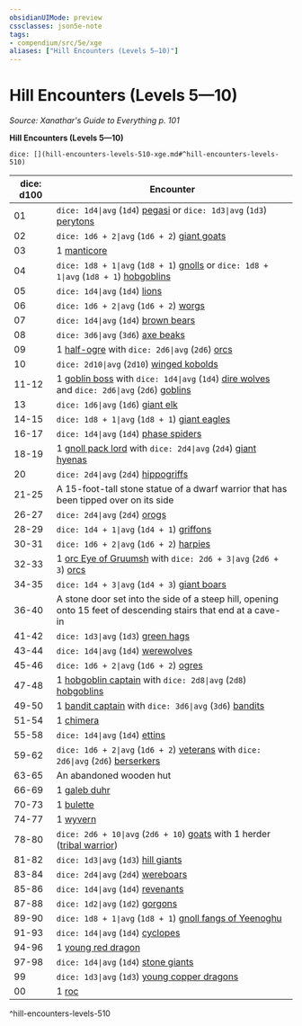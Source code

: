 ```yaml
---
obsidianUIMode: preview
cssclasses: json5e-note
tags:
- compendium/src/5e/xge
aliases: ["Hill Encounters (Levels 5—10)"]
---
```

# Hill Encounters (Levels 5—10)
*Source: Xanathar's Guide to Everything p. 101* 

**Hill Encounters (Levels 5—10)**

`dice: [](hill-encounters-levels-510-xge.md#^hill-encounters-levels-510)`

| dice: d100 | Encounter |
|------------|-----------|
| 01 | `dice: 1d4\|avg` (`1d4`) [pegasi](compendium/bestiary/celestial/pegasus.md) or `dice: 1d3\|avg` (`1d3`) [perytons](compendium/bestiary/monstrosity/peryton.md) |
| 02 | `dice: 1d6 + 2\|avg` (`1d6 + 2`) [giant goats](compendium/bestiary/beast/giant-goat.md) |
| 03 | 1 [manticore](compendium/bestiary/monstrosity/manticore.md) |
| 04 | `dice: 1d8 + 1\|avg` (`1d8 + 1`) [gnolls](compendium/bestiary/humanoid/gnoll.md) or `dice: 1d8 + 1\|avg` (`1d8 + 1`) [hobgoblins](compendium/bestiary/humanoid/hobgoblin.md) |
| 05 | `dice: 1d4\|avg` (`1d4`) [lions](compendium/bestiary/beast/lion.md) |
| 06 | `dice: 1d6 + 2\|avg` (`1d6 + 2`) [worgs](compendium/bestiary/monstrosity/worg.md) |
| 07 | `dice: 1d4\|avg` (`1d4`) [brown bears](compendium/bestiary/beast/brown-bear.md) |
| 08 | `dice: 3d6\|avg` (`3d6`) [axe beaks](compendium/bestiary/beast/axe-beak.md) |
| 09 | 1 [half-ogre](compendium/bestiary/giant/half-ogre-ogrillon.md) with `dice: 2d6\|avg` (`2d6`) [orcs](compendium/bestiary/humanoid/orc.md) |
| 10 | `dice: 2d10\|avg` (`2d10`) [winged kobolds](compendium/bestiary/humanoid/winged-kobold.md) |
| 11-12 | 1 [goblin boss](compendium/bestiary/humanoid/goblin-boss.md) with `dice: 1d4\|avg` (`1d4`) [dire wolves](compendium/bestiary/beast/dire-wolf.md) and `dice: 2d6\|avg` (`2d6`) [goblins](compendium/bestiary/humanoid/goblin.md) |
| 13 | `dice: 1d6\|avg` (`1d6`) [giant elk](compendium/bestiary/beast/giant-elk.md) |
| 14-15 | `dice: 1d8 + 1\|avg` (`1d8 + 1`) [giant eagles](compendium/bestiary/beast/giant-eagle.md) |
| 16-17 | `dice: 1d4\|avg` (`1d4`) [phase spiders](compendium/bestiary/monstrosity/phase-spider.md) |
| 18-19 | 1 [gnoll pack lord](compendium/bestiary/humanoid/gnoll-pack-lord.md) with `dice: 2d4\|avg` (`2d4`) [giant hyenas](compendium/bestiary/beast/giant-hyena.md) |
| 20 | `dice: 2d4\|avg` (`2d4`) [hippogriffs](compendium/bestiary/monstrosity/hippogriff.md) |
| 21-25 | A 15-foot-tall stone statue of a dwarf warrior that has been tipped over on its side |
| 26-27 | `dice: 2d4\|avg` (`2d4`) [orogs](compendium/bestiary/humanoid/orog.md) |
| 28-29 | `dice: 1d4 + 1\|avg` (`1d4 + 1`) [griffons](compendium/bestiary/monstrosity/griffon.md) |
| 30-31 | `dice: 1d6 + 2\|avg` (`1d6 + 2`) [harpies](compendium/bestiary/monstrosity/harpy.md) |
| 32-33 | 1 [orc Eye of Gruumsh](compendium/bestiary/humanoid/orc-eye-of-gruumsh.md) with `dice: 2d6 + 3\|avg` (`2d6 + 3`) [orcs](compendium/bestiary/humanoid/orc.md) |
| 34-35 | `dice: 1d4 + 3\|avg` (`1d4 + 3`) [giant boars](compendium/bestiary/beast/giant-boar.md) |
| 36-40 | A stone door set into the side of a steep hill, opening onto 15 feet of descending stairs that end at a cave-in |
| 41-42 | `dice: 1d3\|avg` (`1d3`) [green hags](compendium/bestiary/fey/green-hag.md) |
| 43-44 | `dice: 1d4\|avg` (`1d4`) [werewolves](compendium/bestiary/humanoid/werewolf.md) |
| 45-46 | `dice: 1d6 + 2\|avg` (`1d6 + 2`) [ogres](compendium/bestiary/giant/ogre.md) |
| 47-48 | 1 [hobgoblin captain](compendium/bestiary/humanoid/hobgoblin-captain.md) with `dice: 2d8\|avg` (`2d8`) [hobgoblins](compendium/bestiary/humanoid/hobgoblin.md) |
| 49-50 | 1 [bandit captain](compendium/bestiary/humanoid/bandit-captain.md) with `dice: 3d6\|avg` (`3d6`) [bandits](compendium/bestiary/humanoid/bandit.md) |
| 51-54 | 1 [chimera](compendium/bestiary/monstrosity/chimera.md) |
| 55-58 | `dice: 1d4\|avg` (`1d4`) [ettins](compendium/bestiary/giant/ettin.md) |
| 59-62 | `dice: 1d6 + 2\|avg` (`1d6 + 2`) [veterans](compendium/bestiary/humanoid/veteran.md) with `dice: 2d6\|avg` (`2d6`) [berserkers](compendium/bestiary/humanoid/berserker.md) |
| 63-65 | An abandoned wooden hut |
| 66-69 | 1 [galeb duhr](compendium/bestiary/elemental/galeb-duhr.md) |
| 70-73 | 1 [bulette](compendium/bestiary/monstrosity/bulette.md) |
| 74-77 | 1 [wyvern](compendium/bestiary/dragon/wyvern.md) |
| 78-80 | `dice: 2d6 + 10\|avg` (`2d6 + 10`) [goats](compendium/bestiary/beast/goat.md) with 1 herder ([tribal warrior](compendium/bestiary/humanoid/tribal-warrior.md)) |
| 81-82 | `dice: 1d3\|avg` (`1d3`) [hill giants](compendium/bestiary/giant/hill-giant.md) |
| 83-84 | `dice: 2d4\|avg` (`2d4`) [wereboars](compendium/bestiary/humanoid/wereboar.md) |
| 85-86 | `dice: 1d4\|avg` (`1d4`) [revenants](compendium/bestiary/undead/revenant.md) |
| 87-88 | `dice: 1d2\|avg` (`1d2`) [gorgons](compendium/bestiary/monstrosity/gorgon.md) |
| 89-90 | `dice: 1d8 + 1\|avg` (`1d8 + 1`) [gnoll fangs of Yeenoghu](compendium/bestiary/fiend/gnoll-fang-of-yeenoghu.md) |
| 91-93 | `dice: 1d4\|avg` (`1d4`) [cyclopes](compendium/bestiary/giant/cyclops.md) |
| 94-96 | 1 [young red dragon](compendium/bestiary/dragon/young-red-dragon.md) |
| 97-98 | `dice: 1d4\|avg` (`1d4`) [stone giants](compendium/bestiary/giant/stone-giant.md) |
| 99 | `dice: 1d3\|avg` (`1d3`) [young copper dragons](compendium/bestiary/dragon/young-copper-dragon.md) |
| 00 | 1 [roc](compendium/bestiary/monstrosity/roc.md) |
^hill-encounters-levels-510